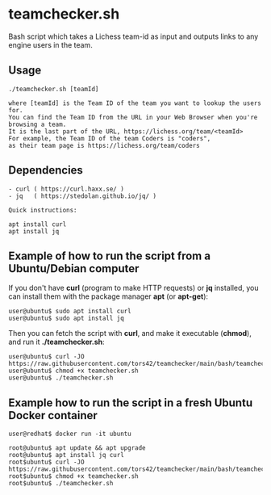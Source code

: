 # teamchecker.sh

Bash script which takes a Lichess team-id as input and outputs links to any engine users in the team.

## Usage

    ./teamchecker.sh [teamId]

    where [teamId] is the Team ID of the team you want to lookup the users for.
    You can find the Team ID from the URL in your Web Browser when you're browsing a team.
    It is the last part of the URL, https://lichess.org/team/<teamId>
    For example, the Team ID of the team Coders is "coders",
    as their team page is https://lichess.org/team/coders

## Dependencies

    - curl ( https://curl.haxx.se/ )
    - jq   ( https://stedolan.github.io/jq/ )

    Quick instructions:

    apt install curl
    apt install jq


## Example of how to run the script from a Ubuntu/Debian computer

If you don't have **curl** (program to make HTTP requests) or **jq** installed,
you can install them with the package manager **apt** (or **apt-get**):

    user@ubuntu$ sudo apt install curl
    user@ubuntu$ sudo apt install jq

Then you can fetch the script with **curl**, and make it executable (**chmod**), and run it **./teamchecker.sh**:

    user@ubuntu$ curl -JO https://raw.githubusercontent.com/tors42/teamchecker/main/bash/teamchecker.sh
    user@ubuntu$ chmod +x teamchecker.sh
    user@ubuntu$ ./teamchecker.sh

## Example how to run the script in a fresh Ubuntu Docker container

    user@redhat$ docker run -it ubuntu

    root@ubuntu$ apt update && apt upgrade
    root@ubuntu$ apt install jq curl
    root$ubuntu$ curl -JO https://raw.githubusercontent.com/tors42/teamchecker/main/bash/teamchecker.sh
    root$ubuntu$ chmod +x teamchecker.sh
    root$ubuntu$ ./teamchecker.sh
